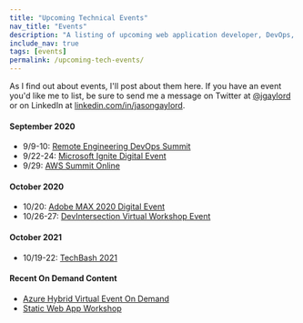 ```yaml
---
title: "Upcoming Technical Events"
nav_title: "Events"
description: "A listing of upcoming web application developer, DevOps, and other technical events."
include_nav: true
tags: [events]
permalink: /upcoming-tech-events/
---
```


As I find out about events, I'll post about them here. If you have an event you'd like me to list, be sure to send me a message on Twitter at [@jgaylord](http://jasong.us/eUDX9v) or on LinkedIn at [linkedin.com/in/jasongaylord](http://jasong.us/linkedin).

#### September 2020
- 9/9-10: [Remote Engineering DevOps Summit](https://jasong.us/2EMgcD8)
- 9/22-24: [Microsoft Ignite Digital Event](https://jasong.us/3gZlOIo)
- 9/29: [AWS Summit Online](https://jasong.us/3gVfIb6)

#### October 2020
- 10/20: [Adobe MAX 2020 Digital Event](https://jasong.us/3kTtoa0)
- 10/26-27: [DevIntersection Virtual Workshop Event](https://jasong.us/31pTjOF)

#### October 2021
- 10/19-22: [TechBash 2021](https://jasong.us/37lAkGe)

#### Recent On Demand Content
- [Azure Hybrid Virtual Event On Demand](https://jasong.us/3g9Uhmo)
- [Static Web App Workshop](https://jasong.us/3f7QBkz)